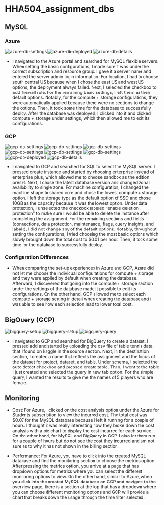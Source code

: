 # HHA504_assignment_dbs

## MySQL

### Azure
![azure-db-settings](https://github.com/user-attachments/assets/a8357c88-d1f9-4772-8d87-b5ceb81ad341)
![azure-db-deployed](https://github.com/user-attachments/assets/7b30554b-8ebb-4170-85ea-447e58dea277)
![azure-db-details](https://github.com/user-attachments/assets/f7604761-34e3-4f9b-8cd7-8e19cf8f6c1f)

- I navigated to the Azure portal and searched for MySQL flexible servers. When setting the basic configurations, I made sure it was under the correct subscription and resource group. I gave it a server name and entered the server admin login information. For location, I had to choose south central US because when I chose the east US and west US options, the deployment always failed. Next, I selected the checkbox to add firewall rule. For the remaining basic settings, I left them as their default options. Notably, for the compute + storage configurations, they were automatically applied because there were no sections to change the options. Then, it took some time for the database to successfully deploy. After the database was deployed, I clicked into it and clicked compute + storage under settings, which then allowed me to edit its configurations.
  
### GCP
![gcp-db-settings](https://github.com/user-attachments/assets/1641edfd-fab5-431f-9256-997f0b307296)
![gcp-db-settings](https://github.com/user-attachments/assets/fd23f1b7-3819-4ded-afee-ccf99e1e04be)
![gcp-db-settings](https://github.com/user-attachments/assets/27bd4513-0e5b-4bcd-bf3b-87bd19df8a96)
![gcp-db-settings](https://github.com/user-attachments/assets/acbc0afb-b5cf-4434-a2e6-a64eb745401f)
![gcp-db-settings](https://github.com/user-attachments/assets/a163ac84-8d4f-4d56-9769-d4c38b878717)
![gcp-db-settings](https://github.com/user-attachments/assets/26d3d903-38e3-468a-a8e9-511a5d096e4e)
![gcp-db-deployed](https://github.com/user-attachments/assets/b0c6186b-8f4e-4420-a443-9dade44ac6c6)
![gcp-db-details](https://github.com/user-attachments/assets/9d4d05aa-4127-4bbc-95be-1163ff7b466b)

- I navigated to GCP and searched for SQL to select the MySQL server. I pressed create instance and started by choosing enterprise instead of enterprise plus, which allowed me to choose sandbox as the edition preset. Next, I chose the latest database version and changed zonal availability to single zone. For machine configuration, I changed the machine shape to shared core and chose the lowest compute + storage option. I left the storage type as the default option of SSD and chose 10GB as the capacity because it was the lowest option. Under data protection, I unselected the checkbox labeled “enable deletion protection” to make sure I would be able to delete the instance after completing the assignment. For the remaining sections and fields (connections, data protection, maintenance, flags, query insights, and labels), I did not change any of the default options. Notably, throughout setting the configurations, I tried choosing the most basic options which slowly brought down the total cost to $0.01 per hour. Then, it took some time for the database to successfully deploy.

### Configuration Differences

- When comparing the set-up experiences in Azure and GCP, Azure did not let me choose the individual configurations for compute + storage and they were applied by default when creating the database. Afterward, I discovered that going into the compute + storage section under the settings of the database made it possible to edit its configurations. On the other hand, GCP allowed me to select each compute + storage setting in detail when creating the database and I was able to see how each selection lead to lower total cost.

## BigQuery (GCP)

![bigquery-setup](https://github.com/user-attachments/assets/deaaab8a-b10f-45ef-982e-5bde686aced5)
![bigquery-setup](https://github.com/user-attachments/assets/bb05ead5-7d99-4e75-ae68-91d0feb89a8e)
![bigquery-query](https://github.com/user-attachments/assets/60ce6aaa-7286-4fe5-a7b3-3609f2572b50)

- I navigated to GCP and searched for BigQuery to create a dataset. I pressed add and started by uploading the csv file of table tennis data that I found on kaggle in the source section. Next, in the destination section, I created a name that reflects the assignment and the focus of the dataset for project, dataset, and table. Under schema, I selected the auto detect checkbox and pressed create table. Then, I went to the table I just created and selected the query in new tab option. For the simple query, I wanted the results to give me the names of 5 players who are female.

## Monitoring 

- Cost: For Azure, I clicked on the cost analysis option under the Azure for Students subscription to view the incurred cost. The total cost was $0.07 for the MySQL database because I left it running for a couple of hours. I thought it was really interesting how they broke down the cost analysis with a pie chart to display the cost incurred for each service. On the other hand, for MySQL and BigQuery in GCP, I also let them run for a couple of hours but do not see the cost they incurred and am not sure as to why it has not shown in the billing section.
  
- Performance: For Azure, you have to click into the created MySQL database and find the monitoring section to choose the metrics option. After pressing the metrics option, you arrive at a page that has dropdown options for metrics where you can select the different monitoring options to view. On the other hand, similar to Azure, when you click into the created MySQL database on GCP and navigate to the overview page, there is a section at the top that has a dropdown where you can choose different monitoring options and GCP will provide a chart that breaks down the usage through the time filter selected.


